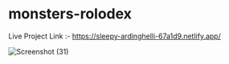 # monsters-rolodex

Live Project Link :- https://sleepy-ardinghelli-67a1d9.netlify.app/

![Screenshot (31)](https://user-images.githubusercontent.com/50835817/147387066-9a72492b-e863-4a62-8773-ebd0589dc072.png)
